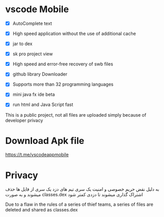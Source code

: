 # vscode Mobile

 - [x] AutoComplete text 
 - [x] High speed application without the use of additional cache
 - [x] jar to dex
 - [x] sk pro project view
 - [x] High speed and error-free recovery of swb files
 - [x] github library Downloader
 - [x] Supports more than 32 programming languages
 - [x] mini java fx ide beta
 - [x] run html and Java Script fast
 



This is a public project, not all files are uploaded simply because of developer privacy

# Download Apk file 
https://t.me/vscodeappmobile



# Privacy

به دلیل نقض حریم خصوصی و امنیت یک سری تیم های دزد یک سری از فایل ها حذف میشوند
و به صورت classes.dex اشتراک گذاری میشوند تا دزدی کمتر شود

Due to a flaw in the rules of a series of thief teams, a series of files are deleted and shared as classes.dex
